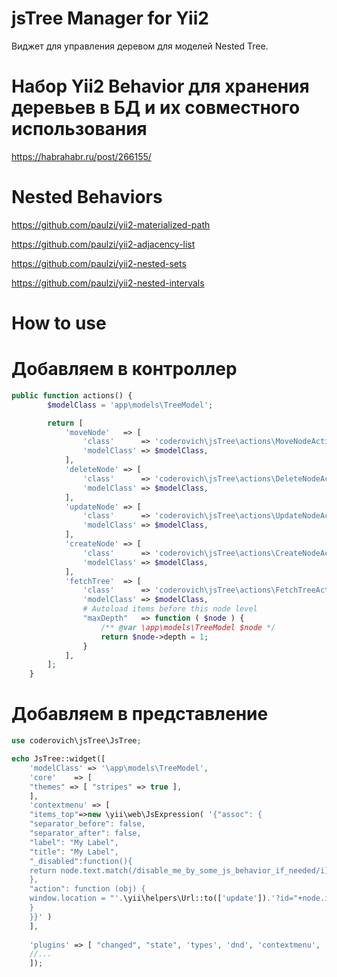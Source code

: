 # jsTree Manager for Yii2

Виджет для управления деревом для моделей Nested Tree.

Набор Yii2 Behavior для хранения деревьев в БД и их совместного использования
===
https://habrahabr.ru/post/266155/

Nested Behaviors
===
https://github.com/paulzi/yii2-materialized-path

https://github.com/paulzi/yii2-adjacency-list

https://github.com/paulzi/yii2-nested-sets

https://github.com/paulzi/yii2-nested-intervals

How to use
==

Добавляем в контроллер
===

```php
public function actions() {
		$modelClass = 'app\models\TreeModel';

		return [
			'moveNode'   => [
				'class'      => 'coderovich\jsTree\actions\MoveNodeAction',
				'modelClass' => $modelClass,
			],
			'deleteNode' => [
				'class'      => 'coderovich\jsTree\actions\DeleteNodeAction',
				'modelClass' => $modelClass,
			],
			'updateNode' => [
				'class'      => 'coderovich\jsTree\actions\UpdateNodeAction',
				'modelClass' => $modelClass,
			],
			'createNode' => [
				'class'      => 'coderovich\jsTree\actions\CreateNodeAction',
				'modelClass' => $modelClass,
			],
			'fetchTree'  => [
				'class'      => 'coderovich\jsTree\actions\FetchTreeAction',
				'modelClass' => $modelClass,
				# Autoload items before this node level
				"maxDepth"   => function ( $node ) {
					/** @var \app\models\TreeModel $node */
					return $node->depth = 1;
				}
			],
		];
	}
```

Добавляем в представление
===
```php
use coderovich\jsTree\JsTree;

echo JsTree::widget([
    'modelClass' => '\app\models\TreeModel',
    'core'    => [
    "themes" => [ "stripes" => true ],
    ],
    'contextmenu' => [
    "items_top"=>new \yii\web\JsExpression( '{"assoc": {
    "separator_before": false,
    "separator_after": false,
    "label": "My Label",
    "title": "My Label",
    "_disabled":function(){
    return node.text.match(/disable_me_by_some_js_behavior_if_needed/i);
    },
    "action": function (obj) {
    window.location = "'.\yii\helpers\Url::to(['update']).'?id="+node.id
    }
    }}' )
    ],
    
    'plugins' => [ "changed", "state", 'types', 'dnd', 'contextmenu', 'sort' ,'wholerow'],
    //...
    ]); 
```

